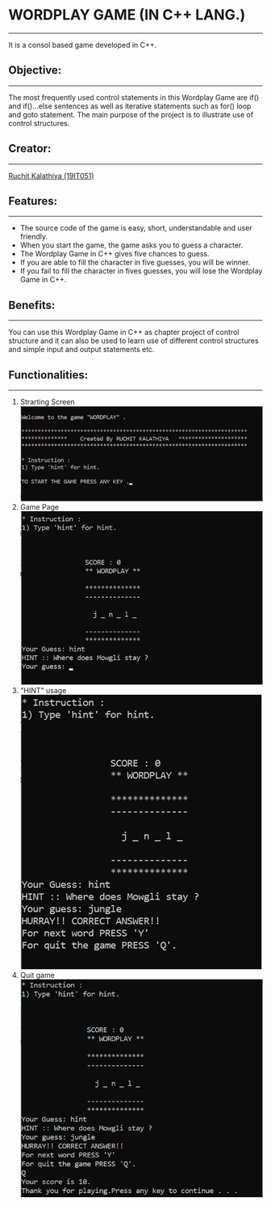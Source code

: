 # WORDPLAY GAME (IN C++ LANG.)
---
It is a consol based game developed in C++.

## Objective:
---
The most frequently used control statements in this Wordplay Game are if() and if()…else sentences as well as iterative statements such as for() loop and goto statement. The main purpose of the project is to illustrate use of control structures.

## Creator:
---
[Ruchit Kalathiya (19IT051)](https://github.com/ruchitkalathiya)

## Features:

---

- The source code of the game is easy, short, understandable and user friendly.
- When you start the game, the game asks you to guess a character.
- The Wordplay Game in C++ gives five chances to guess.
- If you are able to fill the character in five guesses, you will be winner.
- If you fail to fill the character in fives guesses, you will lose the Wordplay Game in C++.

## Benefits:
---
You can use this Wordplay Game in C++ as chapter project of control structure and it can also be used to learn use of different control structures and simple input and output statements etc.

## Functionalities:
---
1. Strarting Screen  
 ![Screen-1](https://github.com/ruchitkalathiya/Wordplay/blob/main/images/a.png)  
2. Game Page  
![Screen-2](https://github.com/ruchitkalathiya/Wordplay/blob/main/images/b.png)  
3. "HINT" usage  
![Screen-3](https://github.com/ruchitkalathiya/Wordplay/blob/main/images/c.png)  
4. Quit game  
![Screen-4](https://github.com/ruchitkalathiya/Wordplay/blob/main/images/d.png)  
